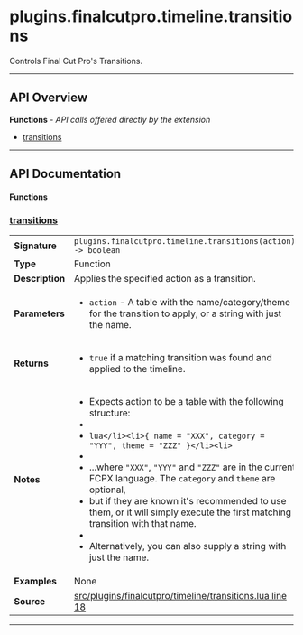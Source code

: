 # plugins.finalcutpro.timeline.transitions

Controls Final Cut Pro's Transitions.

---

## API Overview
**Functions** - _API calls offered directly by the extension_
 * [transitions](#transitions)


---

## API Documentation

#### Functions


### [transitions](#transitions)

|                                             |                                                                                     |
| --------------------------------------------|-------------------------------------------------------------------------------------|
| **Signature**                               | `plugins.finalcutpro.timeline.transitions(action) -> boolean`                                                                    |
| **Type**                                    | Function                                                                     |
| **Description**                             | Applies the specified action as a transition.                                                                     |
| **Parameters**                              | <ul><li>`action`     - A table with the name/category/theme for the transition to apply, or a string with just the name.</li></ul> |
| **Returns**                                 | <ul><li>`true` if a matching transition was found and applied to the timeline.</li></ul>          |
| **Notes**                                   | <ul><li>Expects action to be a table with the following structure:</li><li></li><li>```lua</li><li>{ name = "XXX", category = "YYY", theme = "ZZZ" }</li><li>```</li><li></li><li>...where `"XXX"`, `"YYY"` and `"ZZZ"` are in the current FCPX language. The `category` and `theme` are optional,</li><li>but if they are known it's recommended to use them, or it will simply execute the first matching transition with that name.</li><li></li><li>Alternatively, you can also supply a string with just the name.</li></ul> |
| **Examples**                                | None |
| **Source**                                  | [src/plugins/finalcutpro/timeline/transitions.lua line 18](https://github.com/CommandPost/CommandPost/blob/develop/src/plugins/finalcutpro/timeline/transitions.lua#L18) |

---

